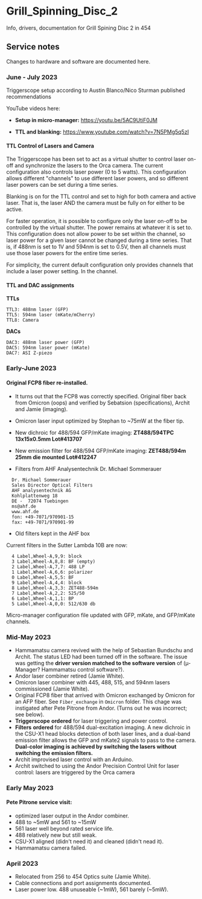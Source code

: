 # Grill_Spinning_Disc_2
 Info, drivers, documentation for Grill Spining Disc 2 in 454

## Service notes ##

Changes to hardware and software are documented here.

### June - July 2023

Triggerscope setup according to Austin Blanco/Nico Sturman published recommendations

YouTube videos here: 

- **Setup in micro-manager:** https://youtu.be/5AC9UtiF0JM

- **TTL and blanking:** https://www.youtube.com/watch?v=7N5PMg5q5zI

#### TTL Control of Lasers and Camera ####

The Triggerscope has been set to act as a virtual shutter to control laser on-off and synchronize the lasers to the Orca camera. The current configuration also controls laser power (0 to 5 watts).  This configuration allows different "channels" to use different laser powers, and so different laser powers can be set during a time series.

Blanking is on for the TTL control and set to high for both camera and active laser.  That is, the laser AND the camera must be fully on for either to be active.  

For faster operation, it is possible to configure only the laser on-off to be controlled by the virtual shutter. The power remains at whatever it is set to.  This configuration does not allow power to be set within the channel, so laser power for a given laser cannot be changed during a time series.  That is, if 488nm is set to 1V and 594nm is set to 0.5V, then all channels must use those laser powers for the entire time series.

For simplicity, the current default configuration only provides channels that include a laser power setting. In the channel. 

#### TTL and DAC assignments ####

**TTLs**
```
TTL3: 488nm laser (GFP)
TTL5: 594nm laser (mKate/mCherry)
TTL8: Camera
```
**DACs**
```
DAC3: 488nm laser power (GFP)
DAC5: 594nm laser power (mKate)
DAC7: ASI Z-piezo 
``` 


### Early-June 2023

#### Original FCP8 fiber re-installed. ####

- It turns out that the FCP8 was correctly specified.  Original fiber back from Omicron (oops) and verified by Sebatsion (specifications), Archit and Jamie (imaging).
  
- Omicron laser input optimized by Stephan to ~75mW at the fiber tip.
- New dichroic for 488/594 GFP/mKate imaging: **ZT488/594TPC 13x15x0.5mm Lot#413707**
- New emission filter for 488/594 GFP/mKate imaging: **ZET488/594m 25mm die mounted Lot#412247**
- Filters from AHF Analysentechnik Dr. Michael Sommerauer
```
  Dr. Michael Sommerauer
  Sales Director Optical Filters
  AHF analysentechnik AG
  Kohlplattenweg 18
  DE -  72074 Tuebingen
  ms@ahf.de
  www.ahf.de
  fon: +49-7071/970901-15
  fax: +49-7071/970901-99
```
- Old filters kept in the AHF box

Current filters in the Sutter Lambda 10B are now:

```
  4 Label,Wheel-A,9,9: block
  3 Label,Wheel-A,8,8: BF (empty)
  2 Label,Wheel-A,7,7: 488 LP
  1 Label,Wheel-A,6,6: polarizer
  0 Label,Wheel-A,5,5: BF
  9 Label,Wheel-A,4,4: block
  8 Label,Wheel-A,3,3: ZET488-594m
  7 Label,Wheel-A,2,2: 525/50
  6 Label,Wheel-A,1,1: BP
  5 Label,Wheel-A,0,0: 512/630 db
```

Micro-manager configuration file updated with GFP, mKate, and GFP/mKate channels.

### Mid-May 2023
- Hammamatsu camera revived with the help of Sebastian Bundschu and Archit. The status LED had been turned off in the software. The issue was getting the **driver version matched to the software version** of (µ-Manager?  Hammamatsu control software?).
- Andor laser combiner retired (Jamie White).
- Omicron laser combiner with 445, 488, 515, and 594nm lasers commissioned (Jamie White).
- Original FCP8 fiber that arrived with Omicron exchanged by Omicron for an AFP fiber. See `Fiber_exchange` in `Omicron` folder.  This chage was instigated after Pete Pitrone from Andor. (Turns out he was incorrect; see below). 
- **Triggerscope** **ordered** for laser triggering and power control.
- **Filters** **ordered** for 488/594 dual-excitation imaging. A new dichroic in the CSU-X1 head blocks detection of both laser lines, and a dual-band emission filter allows the GFP and mKate2 signals to pass to the camera.  **Dual-color imaging is achieved by switching the lasers without switching the emission filters.**
- Archit improvised laser control with an Arduino.
- Archit switched to using the Andor Precision Control Unit for laser control: lasers are triggered by the Orca camera

### Early May 2023

#### Pete Pitrone service visit:
- optimized laser output in the Andor combiner. 
- 488 to ~5mW and 561 to ~15mW
- 561 laser well beyond rated service life.  
- 488 relatively new but still weak.
- CSU-X1 aligned (didn't need it) and cleaned (didn't nead it).
- Hammamatsu camera failed.

### April 2023
- Relocated from 256 to 454 Optics suite (Jamie White).
- Cable connections and port assignments documented.
- Laser power low.  488 unuseable (~1mW), 561 barely (~5mW).
